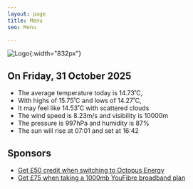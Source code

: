 ```yaml
---
layout: page
title: Menu
seo: Menu

---
```


![Logo](/images/logo.jpg){:width="832px"}

<!-- weather_marker starts -->
## On Friday, 31 October 2025

- The average temperature today is 14.73˚C,
- With highs of 15.75˚C and lows of 14.27˚C,
- It may feel like 14.53˚C with scattered clouds
- The wind speed is 8.23m/s and visibility is 10000m
- The pressure is 997hPa and humidity is 87%
- The sun will rise at 07:01 and set at 16:42

<!-- weather_marker ends -->

## Sponsors

- [Get £50 credit when switching to Octopus Energy](https://bit.ly/3oD1nnS)
- [Get £75 when taking a 1000mb YouFibre broadband plan](https://aklam.io/91zWhU?)
